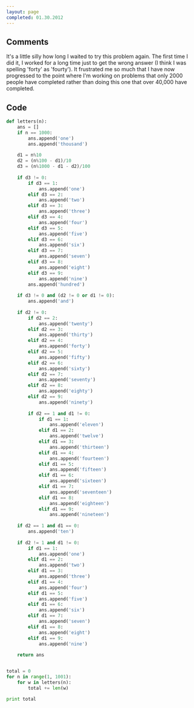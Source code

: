 ```yaml
---
layout: page
completed: 01.30.2012
---
```


## Comments

It's a little silly how long I waited to try this problem again. The first time
I did it, I worked for a long time just to get the wrong answer (I think I was
spelling 'forty' as 'fourty'). It frustrated me so much that I have now
progressed to the point where I'm working on problems that only 2000 people
have completed rather than doing this one that over 40,000 have completed.

## Code

```python
def letters(n):
	ans = []
	if n == 1000:
		ans.append('one')
		ans.append('thousand')
	
	d1 = n%10
	d2 = (n%100 - d1)/10
	d3 = (n%1000 - d1 - d2)/100
	
	if d3 != 0:
		if d3 == 1:
			ans.append('one')
		elif d3 == 2:
			ans.append('two')
		elif d3 == 3:
			ans.append('three')
		elif d3 == 4:
			ans.append('four')
		elif d3 == 5:
			ans.append('five')
		elif d3 == 6:
			ans.append('six')
		elif d3 == 7:
			ans.append('seven')
		elif d3 == 8:
			ans.append('eight')
		elif d3 == 9:
			ans.append('nine')
		ans.append('hundred')
	
	if d3 != 0 and (d2 != 0 or d1 != 0):
		ans.append('and')
	
	if d2 != 0:
		if d2 == 2:
			ans.append('twenty')
		elif d2 == 3:
			ans.append('thirty')
		elif d2 == 4:
			ans.append('forty')
		elif d2 == 5:
			ans.append('fifty')
		elif d2 == 6:
			ans.append('sixty')
		elif d2 == 7:
			ans.append('seventy')
		elif d2 == 8:
			ans.append('eighty')
		elif d2 == 9:
			ans.append('ninety')
		
		if d2 == 1 and d1 != 0:
			if d1 == 1:
				ans.append('eleven')
			elif d1 == 2:
				ans.append('twelve')
			elif d1 == 3:
				ans.append('thirteen')
			elif d1 == 4:
				ans.append('fourteen')
			elif d1 == 5:
				ans.append('fifteen')
			elif d1 == 6:
				ans.append('sixteen')
			elif d1 == 7:
				ans.append('seventeen')
			elif d1 == 8:
				ans.append('eighteen')
			elif d1 == 9:
				ans.append('nineteen')
		
	if d2 == 1 and d1 == 0:
		ans.append('ten')
	
	if d2 != 1 and d1 != 0:
		if d1 == 1:
			ans.append('one')
		elif d1 == 2:
			ans.append('two')
		elif d1 == 3:
			ans.append('three')
		elif d1 == 4:
			ans.append('four')
		elif d1 == 5:
			ans.append('five')
		elif d1 == 6:
			ans.append('six')
		elif d1 == 7:
			ans.append('seven')
		elif d1 == 8:
			ans.append('eight')
		elif d1 == 9:
			ans.append('nine')
	
	return ans


total = 0	
for n in range(1, 1001):
	for w in letters(n):
		total += len(w)

print total
```
